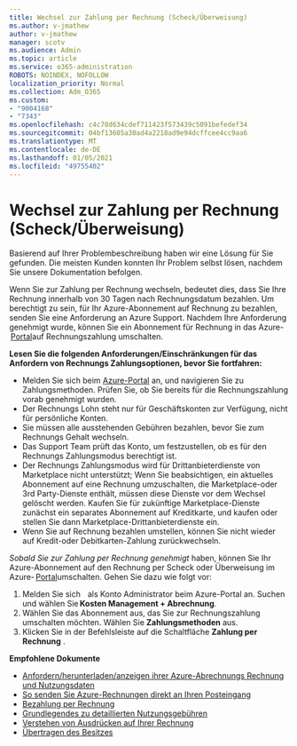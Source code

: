 ```yaml
---
title: Wechsel zur Zahlung per Rechnung (Scheck/Überweisung)
ms.author: v-jmathew
author: v-jmathew
manager: scotv
ms.audience: Admin
ms.topic: article
ms.service: o365-administration
ROBOTS: NOINDEX, NOFOLLOW
localization_priority: Normal
ms.collection: Adm_O365
ms.custom:
- "9004168"
- "7343"
ms.openlocfilehash: c4c78d634cdef711423f573439c5091befedef34
ms.sourcegitcommit: 04bf13605a30ad4a2218ad9e94dcffcee4cc9aa6
ms.translationtype: MT
ms.contentlocale: de-DE
ms.lasthandoff: 01/05/2021
ms.locfileid: "49755402"
---
```

# <a name="switch-to-pay-by-invoice-chequewire-transfer"></a>Wechsel zur Zahlung per Rechnung (Scheck/Überweisung)

Basierend auf Ihrer Problembeschreibung haben wir eine Lösung für Sie gefunden. Die meisten Kunden konnten Ihr Problem selbst lösen, nachdem Sie unsere Dokumentation befolgen.

Wenn Sie zur Zahlung per Rechnung wechseln, bedeutet dies, dass Sie Ihre Rechnung innerhalb von 30 Tagen nach Rechnungsdatum bezahlen. Um berechtigt zu sein, für Ihr Azure-Abonnement auf Rechnung zu bezahlen, senden Sie eine Anforderung an Azure Support. Nachdem Ihre Anforderung genehmigt wurde, können Sie ein Abonnement für Rechnung in das Azure- [Portal](https://portal.azure.com/)auf Rechnungszahlung umschalten.

**Lesen Sie die folgenden Anforderungen/Einschränkungen für das Anfordern von Rechnungs Zahlungsoptionen, bevor Sie fortfahren:**

- Melden Sie sich beim [Azure-Portal](https://portal.azure.com/) an, und navigieren Sie zu Zahlungsmethoden. Prüfen Sie, ob Sie bereits für die Rechnungszahlung vorab genehmigt wurden.
- Der Rechnungs Lohn steht nur für Geschäftskonten zur Verfügung, nicht für persönliche Konten.
- Sie müssen alle ausstehenden Gebühren bezahlen, bevor Sie zum Rechnungs Gehalt wechseln.
- Das Support Team prüft das Konto, um festzustellen, ob es für den Rechnungs Zahlungsmodus berechtigt ist.
- Der Rechnungs Zahlungsmodus wird für Drittanbieterdienste von Marketplace nicht unterstützt; Wenn Sie beabsichtigen, ein aktuelles Abonnement auf eine Rechnung umzuschalten, die Marketplace-oder 3rd Party-Dienste enthält, müssen diese Dienste vor dem Wechsel gelöscht werden. Kaufen Sie für zukünftige Marketplace-Dienste zunächst ein separates Abonnement auf Kreditkarte, und kaufen oder stellen Sie dann Marketplace-Drittanbieterdienste ein.
- Wenn Sie auf Rechnung bezahlen umstellen, können Sie nicht wieder auf Kredit-oder Debitkarten-Zahlung zurückwechseln.

*Sobald Sie zur Zahlung per Rechnung genehmigt* haben, können Sie Ihr Azure-Abonnement auf den Rechnung per Scheck oder Überweisung im Azure- [Portal](https://portal.azure.com/)umschalten.
Gehen Sie dazu wie folgt vor:

1. Melden Sie sich [](https://portal.azure.com/)   als Konto Administrator beim Azure-Portal an. Suchen und wählen Sie **Kosten Management + Abrechnung**.
2. Wählen Sie das Abonnement aus, das Sie zur Rechnungszahlung umschalten möchten. Wählen Sie **Zahlungsmethoden** aus.
3. Klicken Sie in der Befehlsleiste auf die Schaltfläche **Zahlung per Rechnung** .

**Empfohlene Dokumente**

- [Anfordern/herunterladen/anzeigen ihrer Azure-Abrechnungs Rechnung und Nutzungsdaten](https://docs.microsoft.com/azure/billing/billing-download-azure-invoice-daily-usage-date)
- [So senden Sie Azure-Rechnungen direkt an Ihren Posteingang](https://docs.microsoft.com/azure/billing/billing-download-azure-invoice-daily-usage-date)
- [Bezahlung per Rechnung](https://docs.microsoft.com/azure/billing/billing-how-to-pay-by-invoice)
- [Grundlegendes zu detaillierten Nutzungsgebühren](https://docs.microsoft.com/azure/billing/billing-understand-your-bill)
- [Verstehen von Ausdrücken auf Ihrer Rechnung](https://docs.microsoft.com/azure/billing/billing-understand-your-invoice)
- [Übertragen des Besitzes](https://docs.microsoft.com/azure/billing/billing-subscription-transfer)
